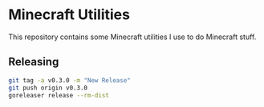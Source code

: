# Minecraft Utilities

This repository contains some Minecraft utilities I use to do Minecraft stuff.


## Releasing

```bash
git tag -a v0.3.0 -m "New Release"
git push origin v0.3.0
goreleaser release --rm-dist
```
